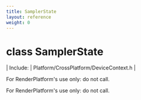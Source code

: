 ```yaml
---
title: SamplerState
layout: reference
weight: 0
---
```

class SamplerState
===

| Include: | Platform/CrossPlatform/DeviceContext.h |

For RenderPlatform's use only: do not call.
  



For RenderPlatform's use only: do not call.
  

